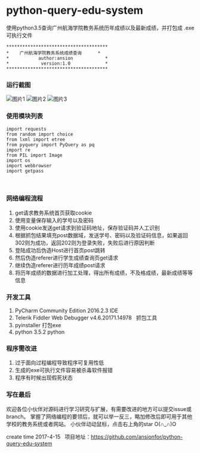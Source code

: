 # python-query-edu-system
使用python3.5查询广州航海学院教务系统历年成绩以及最新成绩，并打包成 .exe可执行文件

    **************************************
    *    广州航海学院教务系统成绩查询      *
    *           author:ansion            *
    *            version:1.0             *
    **************************************

### 运行截图
![图片1](http://oofqetkp1.bkt.clouddn.com/QQ%E6%88%AA%E5%9B%BE20170415121105.png "title")
![图片2](http://oofqetkp1.bkt.clouddn.com/QQ%E6%88%AA%E5%9B%BE20170415121141.png "title")
![图片3](http://oofqetkp1.bkt.clouddn.com/QQ%E6%88%AA%E5%9B%BE20170415121033.png "title")

### 使用模块列表
      
    import requests
    from random import choice
    from lxml import etree
    from pyquery import PyQuery as pq
    import re
    from PIL import Image
    import os
    import webbrowser
    import getpass
 
### 网络编程流程
1. get请求教务系统首页获取cookie
2. 使用变量保存输入的学号以及密码
3. 使用cookie发送get请求到验证码地址，保存验证码并人工识别
4. 根据抓包结果填充post数据域，发送学号、密码以及验证码信息，如果返回302则为成功，返回202则为登录失败，失败后进行原因判断
5. 登陆成功后伪造Host进行首页post跳转
6. 然后伪造referer进行学生成绩查询页get请求
7. 继续伪造referer进行历年成绩post请求
8. 将历年成绩的数据进行加工处理，得出所有成绩，不及格成绩，最新成绩等等信息

### 开发工具
1. PyCharm Community Edition 2016.2.3              IDE
2. Telerik Fiddler Web Debugger v4.6.20171.14978   抓包工具
3. pyinstaller                                     打包exe
4. python 3.5.2                                    python 

### 程序需改进
1. 过于面向过程编程导致程序可复用性低
2. 生成的exe可执行文件容易被杀毒软件报错
3. 程序有时候出现假死状态

### 写在最后
欢迎各位小伙伴对源码进行学习研究与扩展，有需要改进的地方可以提交issue或branch。
掌握了网络编程的要领后，就可以举一反三，略加修改后即可用于其他学校的教务系统或者网站。
小伙伴动动鼠标，点击右上角的star  O(∩_∩)O

create time 2017-4-15  
项目地址：https://github.com/ansionfor/python-query-edu-system
